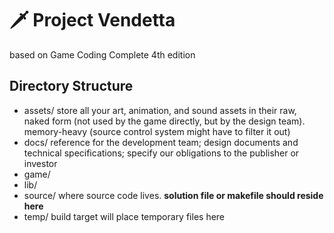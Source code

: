 #  🗡️ Project Vendetta

based on Game Coding Complete 4th edition

## Directory Structure

- assets/
    store all your art, animation, and sound assets in their raw, naked form (not used by the game directly, but by the design team). memory-heavy (source control system might have to filter it out)
- docs/
    reference for the development team; design documents and technical specifications; specify our obligations to the publisher or investor
- game/
- lib/
- source/
    where source code lives. **solution file or makefile should reside here**
- temp/
    build target will place temporary files here


